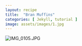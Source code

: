 ```yaml
---
layout: recipe
title:  "Bran Muffins"
categories: [ Jekyll, tutorial ]
image: assets/images/1.jpg
---
```

![IMG_0105.JPG]({{site.baseurl}}/image/IMG_0105.JPG)
